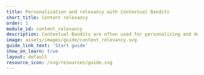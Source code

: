 ```yaml
---
title: Personalization and relevancy with Contextual Bandits
short_title: Content relevancy
order: 1
module_id: content_relevancy
description: Contextual Bandits are often used for personalizing and determining relevancy for content in the real world. This guide will get you started with what VW has to offer in terms of Bandits.
image: assets/images/guide/content_relevancy.svg
guide_link_text: 'Start guide'
show_on_learn: true
layout: default
resource_icon: /svg/resources/guide.svg
---
```

